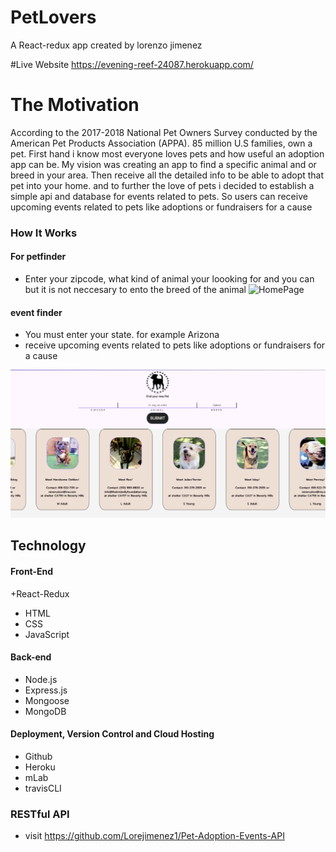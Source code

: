 # PetLovers

A React-redux app created by lorenzo jimenez

#Live Website
https://evening-reef-24087.herokuapp.com/

# The Motivation
According to the 2017-2018 National Pet Owners Survey conducted by the American Pet Products Association (APPA).
85 million  U.S families, own a pet. First hand i know most everyone loves pets and how useful an adoption app can be.
My vision was creating an app to find a specific animal and or breed in your area. Then receive all the detailed info to be able to adopt that pet into your home. and to further the love of pets i decided to establish a simple api and database for events related to pets. So users can receive upcoming events related to pets like adoptions or fundraisers for a cause

### How It Works
#### For petfinder
+ Enter your zipcode, what kind of animal your loooking for and you can but it is not neccesary to ento the breed of the animal 
![HomePage](https://github.com/Lorejimenez1/Fortnite-Society/blob/master/Public/images/SettingsPage.png)


#### event finder
+ You must enter your state. for example Arizona
+ receive upcoming events related to pets like adoptions or fundraisers for a cause

![eventFinder](https://github.com/Lorejimenez1/CapstonePetLovers/blob/master/public/pet.png)

## Technology
#### Front-End
+React-Redux
+ HTML
+ CSS
+ JavaScript

#### Back-end
+ Node.js
+ Express.js
+ Mongoose
+ MongoDB

#### Deployment, Version Control and Cloud Hosting
+ Github
+ Heroku
+ mLab
+ travisCLI

### RESTful API
+ visit https://github.com/Lorejimenez1/Pet-Adoption-Events-API
